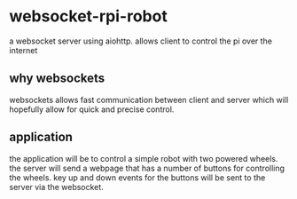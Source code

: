 # websocket-rpi-robot
a websocket server using aiohttp.
allows client to control the pi over the internet

## why websockets

websockets allows fast communication between client and server which will hopefully allow for quick and precise control.

## application

the application will be to control a simple robot with two powered wheels.
the server will send a webpage that has a number of buttons for controlling the wheels.
key up and down events for the buttons will be sent to the server via the websocket.
